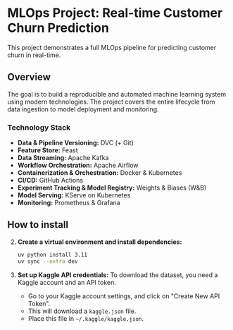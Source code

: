 # MLOps Project: Real-time Customer Churn Prediction

This project demonstrates a full MLOps pipeline for predicting customer churn in real-time.

## Overview

The goal is to build a reproducible and automated machine learning system using modern technologies. The project covers the entire lifecycle from data ingestion to model deployment and monitoring.

### Technology Stack

-   **Data & Pipeline Versioning:** DVC (+ Git)
-   **Feature Store:** Feast
-   **Data Streaming:** Apache Kafka
-   **Workflow Orchestration:** Apache Airflow
-   **Containerization & Orchestration:** Docker & Kubernetes
-   **CI/CD:** GitHub Actions
-   **Experiment Tracking & Model Registry:** Weights & Biases (W&B)
-   **Model Serving:** KServe on Kubernetes
-   **Monitoring:** Prometheus & Grafana

## How to install

2.  **Create a virtual environment and install dependencies:**
    ```bash
    uv python install 3.11
    uv sync --extra dev
    ```

3.  **Set up Kaggle API credentials:**
    To download the dataset, you need a Kaggle account and an API token.
    -   Go to your Kaggle account settings, and click on "Create New API Token".
    -   This will download a `kaggle.json` file.
    -   Place this file in `~/.kaggle/kaggle.json`.

